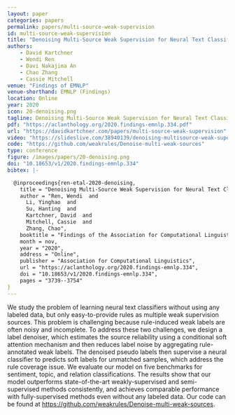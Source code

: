 ```yaml
---
layout: paper
categories: papers
permalink: papers/multi-source-weak-supervision
id: multi-source-weak-supervision
title: "Denoising Multi-Source Weak Supervision for Neural Text Classification"
authors:
    - David Kartchner
    - Wendi Ren
    - Davi Nakajima An
    - Chao Zhang
    - Cassie Mitchell
venue: "Findings of EMNLP"
venue-shorthand: EMNLP (Findings)
location: Online
year: 2020
icon: 20-denoising.png
tagline: Denoising Multi-Source Weak Supervision for Neural Text Classification
pdf: "https://aclanthology.org/2020.findings-emnlp.334.pdf"
url: "https://davidkartchner.com/papers/multi-source-weak-supervision"
video: "https://slideslive.com/38940139/denoising-multisource-weak-supervision-for-neural-text-classification"
code: "https://github.com/weakrules/Denoise-multi-weak-sources"
type: conference
figure: /images/papers/20-denoising.png
doi: "10.18653/v1/2020.findings-emnlp.334"
bibtex: |-

  @inproceedings{ren-etal-2020-denoising,
    title = "Denoising Multi-Source Weak Supervision for Neural Text Classification",
    author = "Ren, Wendi  and
      Li, Yinghao  and
      Su, Hanting  and
      Kartchner, David  and
      Mitchell, Cassie  and
      Zhang, Chao",
    booktitle = "Findings of the Association for Computational Linguistics: EMNLP 2020",
    month = nov,
    year = "2020",
    address = "Online",
    publisher = "Association for Computational Linguistics",
    url = "https://aclanthology.org/2020.findings-emnlp.334",
    doi = "10.18653/v1/2020.findings-emnlp.334",
    pages = "3739--3754"
}
---
```


We study the problem of learning neural text classifiers without using any labeled data, but only easy-to-provide rules as multiple weak supervision sources. This problem is challenging because rule-induced weak labels are often noisy and incomplete. To address these two challenges, we design a label denoiser, which estimates the source reliability using a conditional soft attention mechanism and then reduces label noise by aggregating rule-annotated weak labels. The denoised pseudo labels then supervise a neural classifier to predicts soft labels for unmatched samples, which address the rule coverage issue. We evaluate our model on five benchmarks for sentiment, topic, and relation classifications. The results show that our model outperforms state-of-the-art weakly-supervised and semi-supervised methods consistently, and achieves comparable performance with fully-supervised methods even without any labeled data. Our code can be found at https://github.com/weakrules/Denoise-multi-weak-sources.
